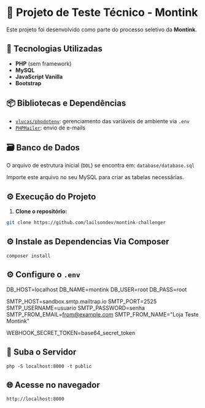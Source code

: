 # 🧪 Projeto de Teste Técnico - Montink

Este projeto foi desenvolvido como parte do processo seletivo da **Montink**.

## 🚀 Tecnologias Utilizadas

- **PHP** (sem framework)
- **MySQL**
- **JavaScript Vanilla**
- **Bootstrap**

## 📦 Bibliotecas e Dependências

- [`vlucas/phpdotenv`](https://github.com/vlucas/phpdotenv): gerenciamento das variáveis de ambiente via `.env`
- [`PHPMailer`](https://github.com/PHPMailer/PHPMailer): envio de e-mails

## 🗃️ Banco de Dados

O arquivo de estrutura inicial (`DDL`) se encontra em: `database/database.sql`

Importe este arquivo no seu MySQL para criar as tabelas necessárias.

## ⚙️ Execução do Projeto

1. **Clone o repositório:**

```bash
git clone https://github.com/lailsondev/montink-challenger
```

## ⚙️ Instale as Dependencias Via Composer
`composer install`

## ⚙️ Configure o `.env`

DB_HOST=localhost
DB_NAME=montink
DB_USER=root
DB_PASS=root

SMTP_HOST=sandbox.smtp.mailtrap.io
SMTP_PORT=2525
SMTP_USERNAME=usuario
SMTP_PASSWORD=senha
SMTP_FROM_EMAIL=from@example.com
SMTP_FROM_NAME="Loja Teste Montink"

WEBHOOK_SECRET_TOKEN=base64_secret_token

## 🚀 Suba o Servidor
`php -S localhost:8000 -t public`

## 🌐 Acesse no navegador
`http://localhost:8000`
